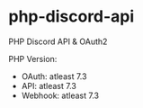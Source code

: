 # php-discord-api
PHP Discord API & OAuth2

PHP Version:
* OAuth: atleast 7.3
* API: atleast 7.3
* Webhook: atleast 7.3
